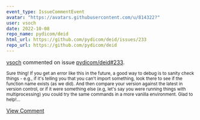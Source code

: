 ```yaml
---
event_type: IssueCommentEvent
avatar: "https://avatars.githubusercontent.com/u/814322?"
user: vsoch
date: 2022-10-08
repo_name: pydicom/deid
html_url: https://github.com/pydicom/deid/issues/233
repo_url: https://github.com/pydicom/deid
---
```


<a href='https://github.com/vsoch' target='_blank'>vsoch</a> commented on issue <a href='https://github.com/pydicom/deid/issues/233' target='_blank'>pydicom/deid#233</a>.

<small>Sure thing! If you get an error like this in the future, a good way to debug is to sanity check things - e.g., if it's telling you that you can't import something, look there to see if the function name exists (as we did). And then compare your version against the latest in version control, or if it were something else (e.g, let's say you were running things with multiprocessing) you could try the same commands in a more vanilla environment. Glad to help!...</small>

<a href='https://github.com/pydicom/deid/issues/233' target='_blank'>View Comment</a>